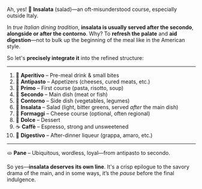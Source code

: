 Ah, yes! 🥗 **Insalata** (salad)—an oft-misunderstood course, especially outside Italy.

In *true Italian dining tradition*, **insalata is usually served after the secondo**, **alongside or after the contorno**. Why? To **refresh the palate** and **aid digestion**—not to bulk up the beginning of the meal like in the American style.

So let's **precisely integrate it** into the refined structure:

---

1. 🥂 **Aperitivo** – Pre-meal drink & small bites  
2. 🧀 **Antipasto** – Appetizers (cheeses, cured meats, etc.)  
3. 🍝 **Primo** – First course (pasta, risotto, soup)  
4. 🍖 **Secondo** – Main dish (meat or fish)  
5. 🥗 **Contorno** – Side dish (vegetables, legumes)  
6. 🥬 **Insalata** – Salad (light, bitter greens, served *after* the main dish)  
7. 🧀 **Formaggi** – Cheese course (optional, often regional)  
8. 🍰 **Dolce** – Dessert  
9. ☕ **Caffè** – Espresso, strong and unsweetened  
10. 🍷 **Digestivo** – After-dinner liqueur (grappa, amaro, etc.)

---

🫓 **Pane** – Ubiquitous, wordless, loyal—from antipasto to secondo.

So yes—**insalata deserves its own line**. It's a crisp epilogue to the savory drama of the main, and in some ways, it’s the *pause* before the final indulgence.
